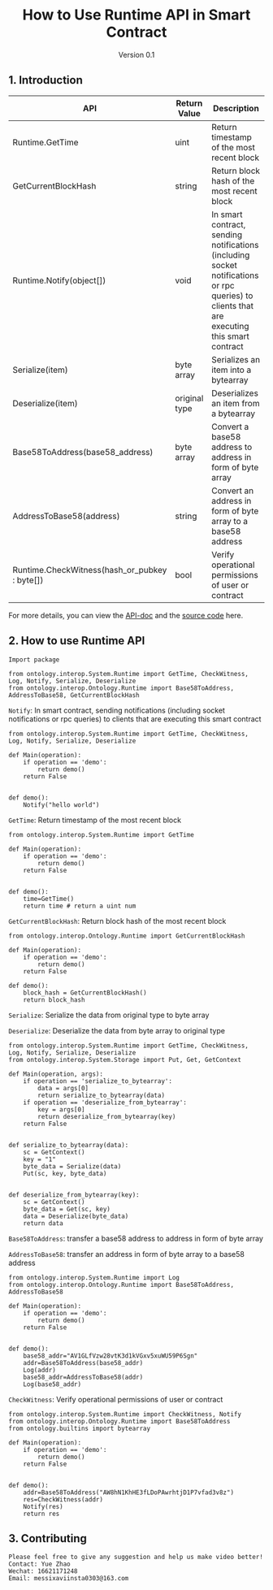 <h1 align="center">How to Use Runtime API in Smart Contract</h1>
<p align="center" class="version">Version 0.1</p>

## 1. Introduction

| API                          | Return Value  | Description                                       |
| ---------------------------- | ---- | ---------------------------------------- |
| Runtime.GetTime                 | uint | Return timestamp of the most recent block           |
| GetCurrentBlockHash|string | Return block hash of the most recent block |
| Runtime.Notify(object[])     | void | In smart contract, sending notifications (including socket notifications or rpc queries) to clients that are executing this smart contract |
| Serialize(item) |byte array |Serializes an item into a bytearray|
| Deserialize(item)|original type | Deserializes an item from a bytearray|
| Base58ToAddress(base58_address)|byte array|Convert a base58 address to address in form of byte array|
| AddressToBase58(address)|string |Convert an address in form of byte array to a base58 address |
| Runtime.CheckWitness(hash_or_pubkey : byte[]) | bool | Verify operational permissions of user or contract                   |

For more details, you can view the [API-doc](http://dev-docs.ont.io/#/docs-en/DeveloperGuide/smartcontract/05-sc-api) and the [source code](https://github.com/ontio/ontology-python-compiler) here.

## 2. How to use Runtime API

`Import package`
```
from ontology.interop.System.Runtime import GetTime, CheckWitness, Log, Notify, Serialize, Deserialize
from ontology.interop.Ontology.Runtime import Base58ToAddress, AddressToBase58, GetCurrentBlockHash
```

`Notify`: In smart contract, sending notifications (including socket notifications or rpc queries) to clients that are executing this smart contract

```
from ontology.interop.System.Runtime import GetTime, CheckWitness, Log, Notify, Serialize, Deserialize

def Main(operation):
    if operation == 'demo':
        return demo()
    return False


def demo():
    Notify("hello world")
```

`GetTime`: Return timestamp of the most recent block

```
from ontology.interop.System.Runtime import GetTime

def Main(operation):
    if operation == 'demo':
        return demo()
    return False


def demo():
    time=GetTime()
    return time # return a uint num
```

`GetCurrentBlockHash`: Return block hash of the most recent block

```
from ontology.interop.Ontology.Runtime import GetCurrentBlockHash

def Main(operation):
    if operation == 'demo':
        return demo()
    return False
    
def demo():
    block_hash = GetCurrentBlockHash()
    return block_hash
```

`Serialize`: Serialize the data from original type to byte array

`Deserialize`: Deserialize the data from byte array to original type

```
from ontology.interop.System.Runtime import GetTime, CheckWitness, Log, Notify, Serialize, Deserialize
from ontology.interop.System.Storage import Put, Get, GetContext

def Main(operation, args):
    if operation == 'serialize_to_bytearray':
        data = args[0]
        return serialize_to_bytearray(data)
    if operation == 'deserialize_from_bytearray':
        key = args[0]
        return deserialize_from_bytearray(key)
    return False


def serialize_to_bytearray(data):
    sc = GetContext()
    key = "1"
    byte_data = Serialize(data)
    Put(sc, key, byte_data)


def deserialize_from_bytearray(key):
    sc = GetContext()
    byte_data = Get(sc, key)
    data = Deserialize(byte_data)
    return data
```

`Base58ToAddress`: transfer a base58 address to address in form of byte array

`AddressToBase58`: transfer an address in form of byte array to a base58 address

```
from ontology.interop.System.Runtime import Log
from ontology.interop.Ontology.Runtime import Base58ToAddress, AddressToBase58

def Main(operation):
    if operation == 'demo':
        return demo()
    return False


def demo():
    base58_addr="AV1GLfVzw28vtK3d1kVGxv5xuWU59P6Sgn"
    addr=Base58ToAddress(base58_addr)
    Log(addr)
    base58_addr=AddressToBase58(addr)
    Log(base58_addr)
```

`CheckWitness`: Verify operational permissions of user or contract 
```
from ontology.interop.System.Runtime import CheckWitness, Notify
from ontology.interop.Ontology.Runtime import Base58ToAddress
from ontology.builtins import bytearray

def Main(operation):
    if operation == 'demo':
        return demo()
    return False


def demo():
    addr=Base58ToAddress("AW8hN1KhHE3fLDoPAwrhtjD1P7vfad3v8z")
    res=CheckWitness(addr)
    Notify(res)
    return res
```

## 3. Contributing 

```
Please feel free to give any suggestion and help us make video better!
Contact: Yue Zhao 
Wechat: 16621171248
Email: messixaviinsta0303@163.com
```
